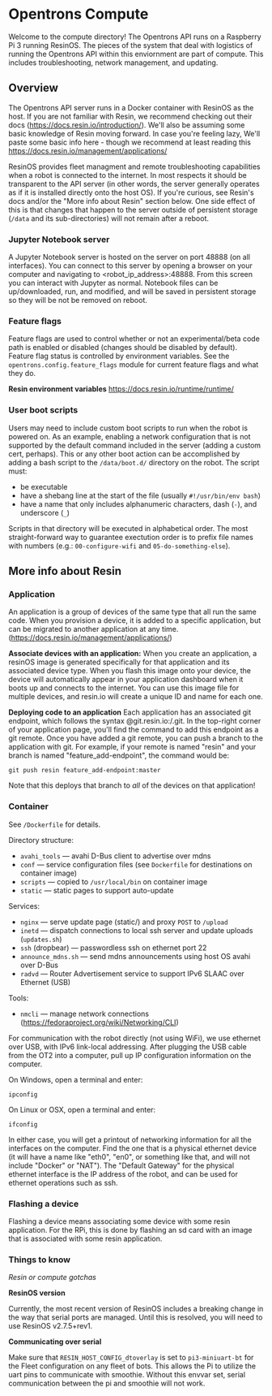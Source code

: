 # Opentrons Compute

Welcome to the compute directory! The Opentrons API runs on a Raspberry Pi 3 running ResinOS.
The pieces of the system that deal with logistics of running the Opentrons API within this enviornment
are part of compute. This includes troubleshooting, network management, and updating.


## Overview

The Opentrons API server runs in a Docker container with ResinOS as the host. If you are not familiar with Resin,
we recommend checking out their docs (https://docs.resin.io/introduction/). We'll also be assuming some
basic knowledge of Resin moving forward. In case you're feeling lazy, We'll paste some basic
info here - though we recommend at least reading this https://docs.resin.io/management/applications/

ResinOS provides fleet managment and remote troubleshooting capabilities when a robot is connected to the
internet. In most respects it should be transparent to the API server (in other words, the server generally
operates as if it is installed directly onto the host OS). If you're curious, see Resin's docs and/or the
"More info about Resin" section below. One side effect of this is that changes that happen to the server
outside of persistent storage (`/data` and its sub-directories) will not remain after a reboot.

### Jupyter Notebook server
A Jupyter Notebook server is hosted on the server on port 48888 (on all interfaces). You can connect to this
server by opening a browser on your computer and navigating to <robot_ip_address>:48888. From this screen you
can interact with Jupyter as normal. Notebook files can be up/downloaded, run, and modified, and will be saved
in persistent storage so they will be not be removed on reboot.

### Feature flags
Feature flags are used to control whether or not an experimental/beta code path is enabled or disabled (changes should
be disabled by default). Feature flag status is controlled by environment variables. See the `opentrons.config.feature_flags` module for current feature flags and what they do.

**Resin environment variables**
https://docs.resin.io/runtime/runtime/

### User boot scripts
Users may need to include custom boot scripts to run when the robot is powered on. As an example, enabling a network
configuration that is not supported by the default command included in the server (adding a custom cert, perhaps).
This or any other boot action can be accomplished by adding a bash script to the `/data/boot.d/` directory on the
robot. The script must:

- be executable
- have a shebang line at the start of the file (usually `#!/usr/bin/env bash`)
- have a name that only includes alphanumeric characters, dash (`-`), and underscore (`_`)

Scripts in that directory will be executed in alphabetical order. The most straight-forward way to guarantee exectution
order is to prefix file names with numbers (e.g.: `00-configure-wifi` and `05-do-something-else`).

## More info about Resin

### Application

An application is a group of devices of the same type that all run the same code. When you provision a device,
it is added to a specific application, but can be migrated to another application at any time.
(https://docs.resin.io/management/applications/)


**Associate devices with an application:**
When you create an application, a resinOS image is generated specifically for that application and its associated device type.
When you flash this image onto your device, the device will automatically appear in your application dashboard when it boots
up and connects to the internet. You can use this image file for multiple devices, and resin.io will create a unique ID and
name for each one.


**Deploying code to an application**
Each application has an associated git endpoint, which follows the syntax <USERNAME>@git.resin.io:<USERNAME>/<APPNAME>.git.
In the top-right corner of your application page, you'll find the command to add this endpoint as a git remote. Once you have
added a git remote, you can push a branch to the application with git. For example, if your remote is named "resin" and your
branch is named "feature_add-endpoint", the command would be:

```
git push resin feature_add-endpoint:master
```

Note that this deploys that branch to *all* of the devices on that application!

### Container

See `/Dockerfile` for details.

Directory structure:
  * `avahi_tools` — avahi D-Bus client to advertise over mdns
  * `conf` — service configuration files (see `Dockerfile` for destinations on container image)
  * `scripts` — copied to `/usr/local/bin` on container image
  * `static` — static pages to support auto-update

Services:
  * `nginx` — serve update page (static/) and proxy `POST` to `/upload`
  * `inetd` — dispatch connections to local ssh server and update uploads (`updates.sh`)
  * `ssh` (dropbear) — passwordless ssh on ethernet port 22
  * `announce_mdns.sh` — send mdns announcements using host OS avahi over D-Bus
  * `radvd` — Router Advertisement service to support IPv6 SLAAC over Ethernet (USB)

Tools:
  * `nmcli` — manage network connections (https://fedoraproject.org/wiki/Networking/CLI)

For communication with the robot directly (not using WiFi), we use ethernet over USB, with IPv6 link-local
addressing. After plugging the USB cable from the OT2 into a computer, pull up IP configuration information
on the computer.

On Windows, open a terminal and enter:

```
ipconfig
```

On Linux or OSX, open a terminal and enter:

```
ifconfig
```

In either case, you will get a printout of networking information for all the interfaces on the computer.
Find the one that is a physical ethernet device (it will have a name like "eth0", "en0", or something like
that, and will not include "Docker" or "NAT"). The "Default Gateway" for the physical ethernet interface
is the IP address of the robot, and can be used for ethernet operations such as ssh.

### Flashing a device
Flashing a device means associating some device with some resin application. For the RPi, this is done by flashing
an sd card with an image that is associated with some resin application.

### Things to know
*Resin or compute gotchas*

**ResinOS version**

Currently, the most recent version of ResinOS
includes a breaking change in the way that serial ports are managed. Until this is resolved, you will need to use
ResinOS v2.7.5+rev1.

**Communicating over serial**

Make sure that `RESIN_HOST_CONFIG_dtoverlay` is set to `pi3-miniuart-bt` for the Fleet configuration on any fleet of bots.
This allows the Pi to utilize the uart pins to communicate with smoothie. Without this envvar set, serial communication
between the pi and smoothie will not work.




